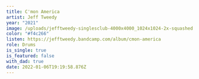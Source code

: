 ```yaml
---
title: C'mon America
artist: Jeff Tweedy
year: "2021"
image: /uploads/jefftweedy-singlesclub-4000x4000_1024x1024-2x-squashed.jpg
color: "#f4c266"
listen: https://jefftweedy.bandcamp.com/album/cmon-america
role: Drums
is_single: true
is_featured: false
with_dad: true
date: 2022-01-06T19:19:58.876Z
---
```

